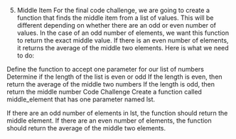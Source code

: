 5. Middle Item
For the final code challenge, we are going to create a function that finds the middle item from a list of values. This will be different depending on whether there are an odd or even number of values. In the case of an odd number of elements, we want this function to return the exact middle value. If there is an even number of elements, it returns the average of the middle two elements. Here is what we need to do:

Define the function to accept one parameter for our list of numbers
Determine if the length of the list is even or odd
If the length is even, then return the average of the middle two numbers
If the length is odd, then return the middle number
Code Challenge
Create a function called middle_element that has one parameter named lst.

If there are an odd number of elements in lst, the function should return the middle element. If there are an even number of elements, the function should return the average of the middle two elements.
